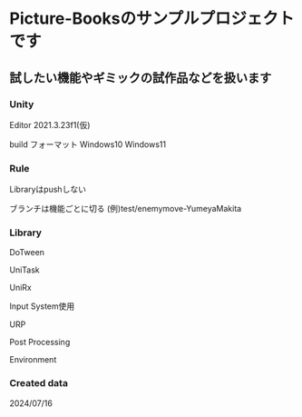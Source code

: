 # Picture-Booksのサンプルプロジェクトです
## 試したい機能やギミックの試作品などを扱います
### Unity
Editor 2021.3.23f1(仮)

build フォーマット Windows10 Windows11
### Rule
Libraryはpushしない

ブランチは機能ごとに切る
(例)test/enemymove-YumeyaMakita
### Library
DoTween

UniTask

UniRx

Input System使用

URP

Post Processing

Environment
### Created data
2024/07/16
